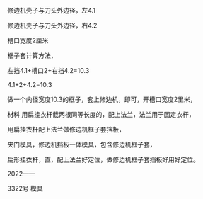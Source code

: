 修边机壳子与刀头外边径，左4.1

修边机壳子与刀头外边径，右4.2


槽口宽度2厘米

框子套计算方法，

左挡4.1+槽口2+右挡4.2=10.3


4.1+2+4.2=10.3


做一个内径宽度10.3的框子，套上修边机，即可，开槽口宽度2里米，


材料
用扁挂衣杆截两根同等长度的，配上法兰，法兰用于固定衣杆，

用扁挂衣杆配上法兰做修边机框子套挡板，

夹门模具，修边机挡板一体模具，包含修边机框子套，


扁形挂衣杆，直，配上法兰好定位，做修边机框子套挡板好用好定位。



2022——

3322号   模具


